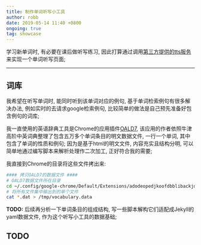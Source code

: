 ```yaml
---
title: 制作单词听写小工具
author: robb
date: 2019-05-14 11:40 +0800
ongoing: true
tag: showcase
---
```

学习新单词时, 有必要在课后做听写练习, 因此打算通过调用[第三方提供的tts服务](https://responsivevoice.org/)来实现一个单词听写页面;

---

## 词库
我希望在听写单词时, 能同时听到该单词对应的例句, 基于单词检索例句有很多解决办法, 例如实时的去请求google检索例句, 比较简单的做法是自己预先准备好包含例句的词库;

我一直使用的英语辞典工具是Chrome的应用插件[OALD7](https://chrome.google.com/webstore/detail/oald-7-牛津高阶第七版/adodeopedjkoofdbblibackjdklbnepe), 该应用的作者依照牛津高阶中英词典整理了包含五万多个单词条目的明文数据文件, 一行一个单词, 其中包含了单词的性质和例句; 因为是基于html的明文文件, 内容充实且结构分明, 可以简单地通过编写脚本来解析处理作二次加工, 正好符合我的需要;

我直接到Chrome的目录将这些文件拷出来:
```bash
#### 拷贝OALD7的数据文件 ####
# OALD7数据文件所在目录
cd ~/.config/google-chrome/Default/Extensions/adodeopedjkoofdbblibackjdklbnepe/2.3.0_0/data 
# 将所有文件集中输出到的单个文件
cat *.dat > /tmp/vocabulary.data
```

**TODO:** 后续再分析一下单词条目的组成结构, 写一些脚本解构它们适配成Jekyll的yaml数据文件, 作为这个听写小工具的数据基础;

## TODO
